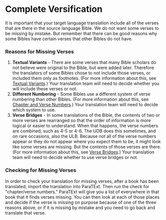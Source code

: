 # Complete Versification #

It is important that your target language translation include all of the verses that are there in the source language Bible. We do not want some verses to be missing by mistake. But remember that there can be good reasons why some Bibles have certain verses that other Bibles do not have.

### Reasons for Missing Verses

1. **Textual Variants** - There are some verses that many Bible scholars do not believe were original to the Bible, but were added later. Therefore the translators of some Bibles chose to not include those verses, or included them only as footnotes. (For more information about this, see [Textual Variants](../../translate/translate-textvariants/01.md).) Your translation team will need to decide whether you will include these verses or not.
1. **Different Numbering** - Some Bibles use a different system of verse numbering than other Bibles. (For more information about this, see [Chapter and Verse Numbers](../../translate/translate-chapverse/01.md).) Your translation team will need to decide which system to use.
1. **Verse Bridges** - In some translations of the Bible, the contents of two or more verses are rearranged so that the order of information is more logical or easier to understand. When that happens, the verse numbers are combined, such as 4-5 or 4-6. The UDB does this sometimes, and on rare occasions, also the ULB. Because not all of the verse numbers appear or they do not appear where you expect them to be, it might look like some verses are missing. But the contents of those verses are there. (For more information about this, see [Verse Bridges](../../translate/translate-versebridge/01.md).) Your translation team will need to decide whether to use verse bridges or not.

### Checking for Missing Verses

In order to check your translation for missing verses, after a book has been translated, import the translation into ParaTExt. Then run the check for "chapter/verse numbers." ParaTExt will give you a list of everywhere in that book that it finds verses missing. You can then look at each of those places and decide if the verse is missing on purpose because of one of the three reasons above, or if it is missing by mistake and you need to go back and translate that verse.